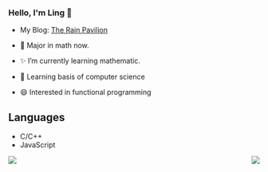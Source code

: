 <!--
**shaijing/shaijing** is a ✨ _special_ ✨ repository because its `README.md` (this file) appears on your GitHub profile.
Here are some ideas to get you started:
- 🔭 I’m currently working on ...
- 🌱 I’m currently learning ...
- 👯 I’m looking to collaborate on ...
- 🤔 I’m looking for help with ...
- 💬 Ask me about ...
- 📫 How to reach me: ...
- 😄 Pronouns: ...
- ⚡ Fun fact: ...
-->


### Hello, I'm Ling 👋
- My Blog: [The Rain Pavilion](https://www.etamin.xyz)
- :orange_book: Major in math now.

- ✨ I’m currently learning mathematic.

- 🌱 Learning basis of computer science

- 😄 Interested in functional programming

## Languages
- C/C++
- JavaScript
<div>
  <img align="left" src="https://github-readme-stats.vercel.app/api?username=shaijing&show_icons=true&count_private=true&hide_title=true&theme=tokyonight" />
<img align="right" src="https://aster-readme.vercel.app/api/top-langs/?username=shaijing" />
</div>
